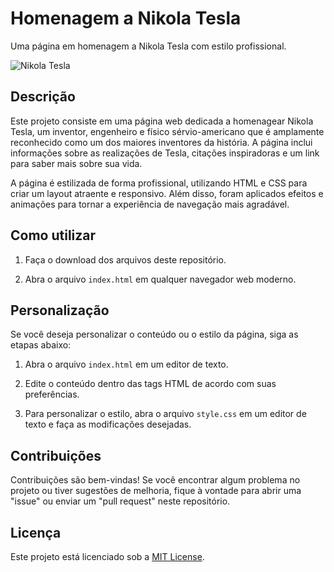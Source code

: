 # Homenagem a Nikola Tesla

Uma página em homenagem a Nikola Tesla com estilo profissional.

![Nikola Tesla](https://upload.wikimedia.org/wikipedia/commons/thumb/d/d4/N.Tesla.JPG/220px-N.Tesla.JPG)

## Descrição

Este projeto consiste em uma página web dedicada a homenagear Nikola Tesla, um inventor, engenheiro e físico sérvio-americano que é amplamente reconhecido como um dos maiores inventores da história. A página inclui informações sobre as realizações de Tesla, citações inspiradoras e um link para saber mais sobre sua vida.

A página é estilizada de forma profissional, utilizando HTML e CSS para criar um layout atraente e responsivo. Além disso, foram aplicados efeitos e animações para tornar a experiência de navegação mais agradável.

## Como utilizar

1. Faça o download dos arquivos deste repositório.

2. Abra o arquivo `index.html` em qualquer navegador web moderno.

## Personalização

Se você deseja personalizar o conteúdo ou o estilo da página, siga as etapas abaixo:

1. Abra o arquivo `index.html` em um editor de texto.

2. Edite o conteúdo dentro das tags HTML de acordo com suas preferências.

3. Para personalizar o estilo, abra o arquivo `style.css` em um editor de texto e faça as modificações desejadas.

## Contribuições

Contribuições são bem-vindas! Se você encontrar algum problema no projeto ou tiver sugestões de melhoria, fique à vontade para abrir uma "issue" ou enviar um "pull request" neste repositório.

## Licença

Este projeto está licenciado sob a [MIT License](LICENSE).
